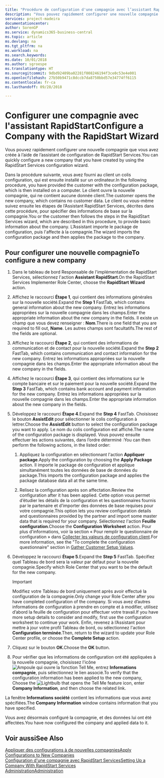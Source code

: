 ```yaml
---
title: "Procédure de configuration d'une compagnie avec l’assistant RapidStart | Microsoft Docs"
description: "Vous pouvez rapidement configurer une nouvelle compagnie que vous avez créée à l’aide de l’assistant de configuration de RapidStart Services."
services: project-madeira
documentationcenter: 
author: SorenGP
ms.service: dynamics365-business-central
ms.topic: article
ms.devlang: na
ms.tgt_pltfrm: na
ms.workload: na
ms.search.keywords: 
ms.date: 10/01/2018
ms.author: sgroespe
ms.translationtype: HT
ms.sourcegitcommit: 9dbd92409ba02281f008246194f3ce0c53e4e001
ms.openlocfilehash: 27b50b9471c8dccb7da8750bbd57e34774ff6115
ms.contentlocale: fr-ca
ms.lasthandoff: 09/28/2018

---
```

# <a name="configure-a-company-with-the-rapidstart-wizard"></a><span data-ttu-id="297f8-103">Configurer une compagnie avec l'assistant RapidStart</span><span class="sxs-lookup"><span data-stu-id="297f8-103">Configure a Company with the RapidStart Wizard</span></span>
<span data-ttu-id="297f8-104">Vous pouvez rapidement configurer une nouvelle compagnie que vous avez créée à l’aide de l’assistant de configuration de RapidStart Services.</span><span class="sxs-lookup"><span data-stu-id="297f8-104">You can quickly configure a new company that you have created by using the RapidStart Services configuration wizard.</span></span>

<span data-ttu-id="297f8-105">Dans la procédure suivante, vous avez fourni au client un colis configuration, qui est ensuite installé sur un ordinateur.</span><span class="sxs-lookup"><span data-stu-id="297f8-105">In the following procedure, you have provided the customer with the configuration package, which is then installed on a computer.</span></span> <span data-ttu-id="297f8-106">Le client ouvre la nouvelle compagnie, qui ne contient aucune donnée client.</span><span class="sxs-lookup"><span data-stu-id="297f8-106">The customer opens the new company, which contains no customer data.</span></span> <span data-ttu-id="297f8-107">Le client ou vous-même suivez ensuite les étapes de l’Assistant RapidStart Services, décrites dans cette procédure, pour spécifier des informations de base sur la compagnie.</span><span class="sxs-lookup"><span data-stu-id="297f8-107">You or the customer then follows the steps in the RapidStart Services wizard, which are described in this procedure, to provide basic information about the company.</span></span> <span data-ttu-id="297f8-108">L’Assistant importe le package de configuration, puis l'affecte à la compagnie.</span><span class="sxs-lookup"><span data-stu-id="297f8-108">The wizard imports the configuration package and then applies the package to the company.</span></span>  

## <a name="to-configure-a-new-company"></a><span data-ttu-id="297f8-109">Pour configurer une nouvelle compagnie</span><span class="sxs-lookup"><span data-stu-id="297f8-109">To configure a new company</span></span>  
1. <span data-ttu-id="297f8-110">Dans le tableau de bord Responsable de l'implémentation de RapidStart Services, sélectionnez l'action **Assistant RapidStart**.</span><span class="sxs-lookup"><span data-stu-id="297f8-110">On the RapidStart Services Implementer Role Center, choose the **RapidStart Wizard** action.</span></span>  
2. <span data-ttu-id="297f8-111">Affichez le raccourci **Étape 1**, qui contient des informations générales sur la nouvelle société.</span><span class="sxs-lookup"><span data-stu-id="297f8-111">Expand the **Step 1** FastTab, which contains general information about the new company.</span></span> <span data-ttu-id="297f8-112">Entrez les informations appropriées sur la nouvelle compagnie dans les champs.</span><span class="sxs-lookup"><span data-stu-id="297f8-112">Enter the appropriate information about the new company in the fields.</span></span> <span data-ttu-id="297f8-113">Il existe un champ que vous devez renseigner : **Nom**.</span><span class="sxs-lookup"><span data-stu-id="297f8-113">There is one field that you are required to fill out, **Name**.</span></span> <span data-ttu-id="297f8-114">Les autres champs sont facultatifs.</span><span class="sxs-lookup"><span data-stu-id="297f8-114">The rest of the fields are optional.</span></span>  
3. <span data-ttu-id="297f8-115">Affichez le raccourci **Étape 2**, qui contient des informations de communication et de contact pour la nouvelle société.</span><span class="sxs-lookup"><span data-stu-id="297f8-115">Expand the **Step 2** FastTab, which contains communication and contact information for the new company.</span></span> <span data-ttu-id="297f8-116">Entrez les informations appropriées sur la nouvelle compagnie dans les champs.</span><span class="sxs-lookup"><span data-stu-id="297f8-116">Enter the appropriate information about the new company in the fields.</span></span>
4. <span data-ttu-id="297f8-117">Affichez le raccourci **Étape 3**, qui contient des informations sur le compte bancaire et sur le paiement pour la nouvelle société.</span><span class="sxs-lookup"><span data-stu-id="297f8-117">Expand the **Step 3** FastTab, which contains bank account and payment information for the new company.</span></span> <span data-ttu-id="297f8-118">Entrez les informations appropriées sur la nouvelle compagnie dans les champs.</span><span class="sxs-lookup"><span data-stu-id="297f8-118">Enter the appropriate information about the new company in the fields.</span></span>  
5. <span data-ttu-id="297f8-119">Développez le raccourci **Étape 4**.</span><span class="sxs-lookup"><span data-stu-id="297f8-119">Expand the **Step 4** FastTab.</span></span> <span data-ttu-id="297f8-120">Choisissez le bouton **AssistEdit** pour sélectionner le colis configuration à lettrer.</span><span class="sxs-lookup"><span data-stu-id="297f8-120">Choose the **AssistEdit** button to select the configuration package you want to apply.</span></span> <span data-ttu-id="297f8-121">Le nom du colis configuration est affiché.</span><span class="sxs-lookup"><span data-stu-id="297f8-121">The name of the configuration package is displayed.</span></span> <span data-ttu-id="297f8-122">Vous pouvez ensuite effectuer les actions suivantes, dans l’ordre déterminé :</span><span class="sxs-lookup"><span data-stu-id="297f8-122">You can then perform the following actions, in the listed order:</span></span>  

    1. <span data-ttu-id="297f8-123">Appliquez la configuration en sélectionnant l'action **Appliquer package**.</span><span class="sxs-lookup"><span data-stu-id="297f8-123">Apply the configuration by choosing the **Apply Package** action.</span></span> <span data-ttu-id="297f8-124">Il importe le package de configuration et applique simultanément toutes les données de base de données du package.</span><span class="sxs-lookup"><span data-stu-id="297f8-124">This imports the configuration package and applies the package database data all at the same time.</span></span>  

    2. <span data-ttu-id="297f8-125">Relisez la configuration après son affectation.</span><span class="sxs-lookup"><span data-stu-id="297f8-125">Review the configuration after it has been applied.</span></span> <span data-ttu-id="297f8-126">Cette option vous permet d’étudier les détails de la configuration et les questionnaires fournis par le partenaire et d’importer des données de base requises pour votre compagnie.</span><span class="sxs-lookup"><span data-stu-id="297f8-126">This option lets you review configuration details and questionnaires provided by the partner and import some master data that is required for your company.</span></span> <span data-ttu-id="297f8-127">Sélectionnez l'action **Feuille configuration**.</span><span class="sxs-lookup"><span data-stu-id="297f8-127">Choose the **Configuration Worksheet** action.</span></span> <span data-ttu-id="297f8-128">Pour plus d'informations, voir la section « Pour remplir le questionnaire de configuration » dans [Collecter les valeurs de configuration client](admin-gather-customer-setup-values.md).</span><span class="sxs-lookup"><span data-stu-id="297f8-128">For more information, see the "To complete the configuration questionnaire" section in [Gather Customer Setup Values](admin-gather-customer-setup-values.md).</span></span>  

6. <span data-ttu-id="297f8-129">Développez le raccourci **Étape 5**.</span><span class="sxs-lookup"><span data-stu-id="297f8-129">Expand the **Step 5** FastTab.</span></span> <span data-ttu-id="297f8-130">Spécifiez quel Tableau de bord sera la valeur par défaut pour la nouvelle compagnie.</span><span class="sxs-lookup"><span data-stu-id="297f8-130">Specify which Role Center that you want to be the default for the new company.</span></span>  

    > [!IMPORTANT]  
    >  <span data-ttu-id="297f8-131">Modifiez votre Tableau de bord uniquement après avoir effectué la configuration de la compagnie.</span><span class="sxs-lookup"><span data-stu-id="297f8-131">Only change your Role Center after you have completed configuration of the company.</span></span> <span data-ttu-id="297f8-132">Si vous avez d’autres informations de configuration à prendre en compte et à modifier, utilisez d’abord la feuille de configuration pour effectuer votre travail.</span><span class="sxs-lookup"><span data-stu-id="297f8-132">If you have more setup details to consider and modify, first use the configuration worksheet to continue your work.</span></span> <span data-ttu-id="297f8-133">Enfin, revenez à l’Assistant pour mettre à jour votre profil Tableau de bord, ou sélectionnez l'action **Configuration terminée**.</span><span class="sxs-lookup"><span data-stu-id="297f8-133">Then, return to the wizard to update your Role Center profile, or choose the **Complete Setup** action.</span></span>

7. <span data-ttu-id="297f8-134">Cliquez sur le bouton **OK**.</span><span class="sxs-lookup"><span data-stu-id="297f8-134">Choose the **OK** button.</span></span>  
8. <span data-ttu-id="297f8-135">Pour vérifier que les informations de configuration ont été appliquées à la nouvelle compagnie, choisissez l'icône ![Ampoule qui ouvre la fonction Tell Me](media/ui-search/search_small.png "Dites-moi ce que vous voulez faire"), entrez **Informations compagnie**, puis sélectionnez le lien associé.</span><span class="sxs-lookup"><span data-stu-id="297f8-135">To verify that the configuration information has been applied to the new company, Choose the ![Lightbulb that opens the Tell Me feature](media/ui-search/search_small.png "Tell me what you want to do") icon, enter **Company Information**, and then choose the related link.</span></span>

<span data-ttu-id="297f8-136">La fenêtre **Informations société** contient les informations que vous avez spécifiées.</span><span class="sxs-lookup"><span data-stu-id="297f8-136">The **Company Information** window contains information that you have specified.</span></span>   

<span data-ttu-id="297f8-137">Vous avez désormais configuré la compagnie, et des données lui ont été affectées.</span><span class="sxs-lookup"><span data-stu-id="297f8-137">You have now configured the company and applied data to it.</span></span>  

## <a name="see-also"></a><span data-ttu-id="297f8-138">Voir aussi</span><span class="sxs-lookup"><span data-stu-id="297f8-138">See Also</span></span>  
[<span data-ttu-id="297f8-139">Appliquer des configurations à de nouvelles compagnies</span><span class="sxs-lookup"><span data-stu-id="297f8-139">Apply Configurations to New Companies</span></span>](admin-apply-configuration-to-new-companies.md)  
[<span data-ttu-id="297f8-140">Configuration d'une compagnie avec RapidStart Services</span><span class="sxs-lookup"><span data-stu-id="297f8-140">Setting Up a Company With RapidStart Services</span></span>](admin-set-up-a-company-with-rapidstart.md)  
[<span data-ttu-id="297f8-141">Administration</span><span class="sxs-lookup"><span data-stu-id="297f8-141">Administration</span></span>](admin-setup-and-administration.md)


